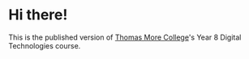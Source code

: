 # Hi there!

This is the published version of [Thomas More College](https://www.tmc.catholic.edu.au/)'s
Year 8 Digital Technologies course.
